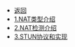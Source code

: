 * [返回](/zh-cn/)
* [1.NAT类型介绍](/zh-cn/nat/01.md "P2P通用对等网络 1.NAT技术 1.NAT类型介绍")
* [2.NAT检测介绍](/zh-cn/nat/02.md "P2P通用对等网络 1.NAT技术 2.NAT检测介绍")
* [3.STUN协议和实现](/zh-cn/nat/03.md "P2P通用对等网络 1.NAT技术 3.STUN协议和实现")